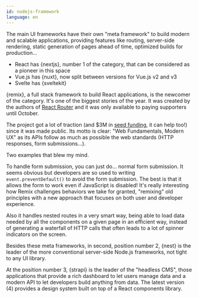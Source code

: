 ```yaml
---
id: nodejs-framework
language: en
---
```


The main UI frameworks have their own "meta framework" to build modern and scalable applications, providing features like routing, server-side rendering, static generation of pages ahead of time, optimized builds for production...

- React has {nextjs}, number 1 of the category, that can be considered as a pioneer in this space
- Vue.js has {nuxt}, now split between versions for Vue.js v2 and v3
- Svelte has {sveltekit}

{remix}, a full stack framework to build React applications, is the newcomer of the category. It's one of the biggest stories of the year. It was created by the authors of [React Router](https://reactrouter.com/) and it was only available to paying supporters until October.

The project got a lot of traction (and $3M in [seed funding](https://remix.run/blog/seed-funding-for-remix), it can help too!) since it was made public. Its motto is clear: "Web Fundamentals, Modern UX" as its APIs follow as much as possible the web standards (HTTP responses, form submissions...).

Two examples that blew my mind.

To handle form submission, you can just do... normal form submission. It seems obvious but developers are so used to writing `event.preventDefault()` to avoid the form submission. The best is that it allows the form to work even if JavaScript is disabled! It's really interesting how Remix challenges behaviors we take for granted, "remixing" old principles with a new approach that focuses on both user and developer experience.

Also it handles nested routes in a very smart way, being able to load data needed by all the components on a given page in an efficient way, instead of generating a waterfall of HTTP calls that often leads to a lot of spinner indicators on the screen.

Besides these meta frameworks, in second, position number 2, {nest} is the leader of the more conventional server-side Node.js frameworks, not tight to any UI library.

At the position number 3, {strapi} is the leader of the "headless CMS", those applications that provide a rich dashboard to let users manage data and a modern API to let developers build anything from data. The latest version (4) provides a design system built on top of a React components library.
